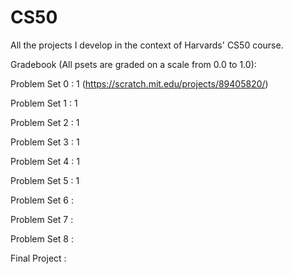 # CS50
All the projects I develop in the context of Harvards' CS50 course.

Gradebook (All psets are graded on a scale from 0.0 to 1.0):
  
  Problem Set 0 : 1 (https://scratch.mit.edu/projects/89405820/)
 
  Problem Set 1 : 1
 
  Problem Set 2 : 1
  
  Problem Set 3 : 1
 
  Problem Set 4 : 1
 
  Problem Set 5 : 1
 
  Problem Set 6 :
 
  Problem Set 7 :
 
  Problem Set 8 :
 
  Final Project :

